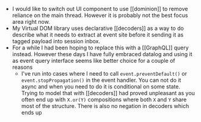 - I would like to switch out UI component to use [[dominion]] to remove reliance on the main thread. However it is probably not the best focus area right now.
- My Virtual DOM library uses declarative [[decoders]] as a way to do describe what it needs to extract at event site before it sending it as tagged payload into session inbox.
- For a while I had been hoping to replace this with a [[GraphQL]] query instead. However these days I have fully embraced datalog and using it as event query interface seems like better choice for a couple of reasons
	- I've run into cases where I need to call `event.preventDefault()` or `event.stopPropagation()` in the event handler. You can not do it async and when you need to do it is conditional on some state. Trying to model that with [[decoders]] had proved unpleasant as you often end up with `X.or(Y)` compositions where both `X` and `Y` share most of the structure. There is also no negation in decoders which ends up